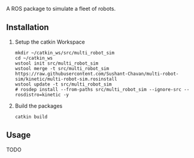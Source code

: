 A ROS package to simulate a fleet of robots.

## Installation

1. Setup the catkin Workspace
    ```
    mkdir ~/catkin_ws/src/multi_robot_sim
    cd ~/catkin_ws
    wstool init src/multi_robot_sim
    wstool merge -t src/multi_robot_sim https://raw.githubusercontent.com/Sushant-Chavan/multi-robot-sim/kinetic/multi-robot-sim.rosinstall
    wstool update -t src/multi_robot_sim
    # rosdep install --from-paths src/multi_robot_sim --ignore-src --rosdistro=kinetic -y
    ```
2. Build the packages
    ```
    catkin build
    ```

## Usage

TODO
